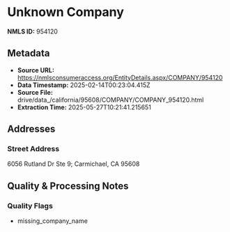 # Unknown Company

**NMLS ID:** 954120

## Metadata
- **Source URL:** https://nmlsconsumeraccess.org/EntityDetails.aspx/COMPANY/954120
- **Data Timestamp:** 2025-02-14T00:23:04.415Z
- **Source File:** drive/data_/california/95608/COMPANY/COMPANY_954120.html
- **Extraction Time:** 2025-05-27T10:21:41.215651

## Addresses
### Street Address
6056 Rutland Dr Ste 9; Carmichael, CA 95608

## Quality & Processing Notes
### Quality Flags
- missing_company_name
